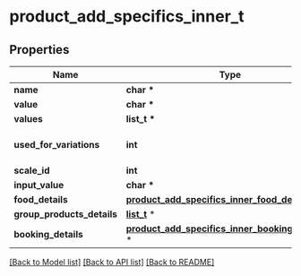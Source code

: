 # product_add_specifics_inner_t

## Properties
Name | Type | Description | Notes
------------ | ------------- | ------------- | -------------
**name** | **char \*** |  | [optional] 
**value** | **char \*** |  | [optional] 
**values** | **list_t \*** |  | [optional] 
**used_for_variations** | **int** |  | [optional] [default to false]
**scale_id** | **int** |  | [optional] 
**input_value** | **char \*** |  | [optional] 
**food_details** | [**product_add_specifics_inner_food_details_t**](product_add_specifics_inner_food_details.md) \* |  | [optional] 
**group_products_details** | [**list_t**](product_add_specifics_inner_group_products_details_inner.md) \* |  | [optional] 
**booking_details** | [**product_add_specifics_inner_booking_details_t**](product_add_specifics_inner_booking_details.md) \* |  | [optional] 

[[Back to Model list]](../README.md#documentation-for-models) [[Back to API list]](../README.md#documentation-for-api-endpoints) [[Back to README]](../README.md)


